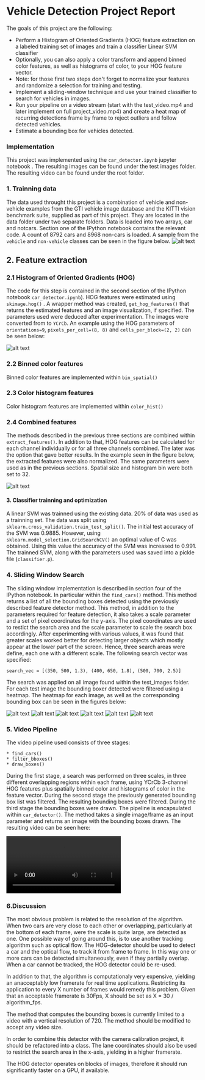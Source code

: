 # Vehicle Detection Project Report

The goals of this project are the following:

* Perform a Histogram of Oriented Gradients (HOG) feature extraction on a labeled training set of images and train a classifier Linear SVM classifier
* Optionally, you can also apply a color transform and append binned color features, as well as histograms of color, to your HOG feature vector. 
* Note: for those first two steps don't forget to normalize your features and randomize a selection for training and testing.
* Implement a sliding-window technique and use your trained classifier to search for vehicles in images.
* Run your pipeline on a video stream (start with the test_video.mp4 and later implement on full project_video.mp4) and create a heat map of recurring detections frame by frame to reject outliers and follow detected vehicles.
* Estimate a bounding box for vehicles detected.

[//]: # (Image References)
[image1]: ./output_images/test_images.png
[image2]: ./output_images/hog_features.png
[image3]: ./output_images/norm_features.png
[image4]: ./output_images/test1.jpg
[image5]: ./output_images/test2.jpg
[image6]: ./output_images/test3.jpg
[image7]: ./output_images/test4.jpg
[image8]: ./output_images/test5.jpg
[image9]: ./output_images/test6.jpg
[video1]: ./output_video.mp4

### Implementation
This project was implemented using the `car_detector.ipynb` jupyter notebook . The resulting images can be found under the test images folder. The resulting video can be found under the root folder.

### 1. Trainning data

The data used throught this project is a combination of vehicle and non-vehicle examples from the GTI vehicle image database and the KITTI vision benchmark suite, supplied as part of this project. They are located in the data folder under two separate folders. Data is loaded into two arrays, car and notcars. Section one of the IPython notebook contains the relevant code. A count of 8792  cars and 8968  non-cars is loaded. A sample from the `vehicle` and `non-vehicle` classes can be seen in the figure below.
![alt text][image1]

## 2. Feature extraction

### 2.1 Histogram of Oriented Gradients (HOG)

The code for this step is contained in the second section of the IPython notebook `car_detector.ipynb`). HOG features were estimated using `skimage.hog()` . A wrapper method was created, `get_hog_features()` that returns the estimated features and an image visualization, if specified. The parameters used were deduced after experimentation. The images were converted from to `YCrCb`. An example using the HOG parameters of `orientations=9`, `pixels_per_cell=(8, 8)` and `cells_per_block=(2, 2)` can be seen below:

![alt text][image2]

### 2.2 Binned color features

Binned color features are implemented within `bin_spatial()`

### 2.3 Color histogram features

Color histogram features are implemented within `color_hist()`

### 2.4 Combined features

The methods described in the previous three sections are combined within `extract_features()`. In addition to that, HOG features can be calculated for each channel individually or for all three channels combined. The later was the option that gave better results. In the example seen in the figure below, the extracted features were also normalized. The same parameters were used as in the previous sections. Spatial size and histogram bin were both set to 32.

![alt text][image3]

#### 3. Classifier trainning and optimization

A linear SVM was trainned using the existing data. 20% of data was used as a trainning set. The data was split using `sklearn.cross_validation.train_test_split()`. The initial test accuracy of the SVM was 0.9885. However, using `sklearn.model_selection.GridSearchCV()` an optimal value of C was obtained. Using this value the accuracy of the SVM was increased to 0.991. The trainned SVM, along with the parameters used was saved into a pickle file (`classifier.p`).

### 4. Sliding Window Search

The sliding window implementation is described in section four of the IPython notebook. In particular within the `find_cars()` method. This method returns a list of all the bounding boxes detected using the previously described feature detector method. This method, in addition to the parameters required for feature detection, it also takes a scale parameter and a set of pixel coordinates for the y-axis. The pixel coordinates are used to restict the search area and the scale parameter to scale the search box accordingly.
After experimenting with various values, it was found that greater scales worked better for detecting larger objects which mostly appear at the lower part of the screen. Hence, three search areas were define, each one with a different scale. The following search vector was specified:

    search_vec = [(350, 500, 1.3), (400, 650, 1.8), (500, 700, 2.5)]

The search was applied on all image found within the test_images folder. For each test image the bounding boxer detected were filtered using a heatmap. The heatmap for each image, as well as the corresponding bounding box can be seen in the figures below:

![alt text][image4]
![alt text][image5]
![alt text][image6]
![alt text][image7]
![alt text][image8]
![alt text][image9]

### 5. Video Pipeline

The video pipeline used consists of three stages:

    * find_cars()
    * filter_bboxes()
    * draw_boxes()

During the first stage, a search was performed on three scales, in three different overlapping regions within each frame, using YCrCb 3-channel HOG features plus spatially binned color and histograms of color in the feature vector.
During the second stage the previously generated bounding box list was filtered. The resulting bounding boxes were filtered.
During the third stage the bounding boxes were drawn. The pipeline is encapsulated within `car_detector()`. The method takes a single image/frame as an input parameter and returns an image with the bounding boxes drawn. The resulting video can be seen here:

![alt text][video1]

### 6.Discussion

The most obvious problem is related to the resolution of the algorithm. When two cars are very close to each other or overlapping, particularly at the bottom of each frame, were the scale is quite large, are detected as one. One possible way of going around this, is to use another tracking algorithm such as optical flow. The HOG-detector should be used to detect a car and the optical flow, to track it from frame to frame. In this way one or more cars can be detected simultaneously, even if they partially overlap. When a car cannot be tracked, the HOG detector could be re-used. 

In addition to that, the algorithm is computationaly very expensive, yielding an anacceptably low framerate for real time applications. Restricting its application to every X number of frames would remedy this problem. Given that an acceptable framerate is 30Fps, X should be set as X = 30 / algorithm_fps.

The method that computes the bounding boxes is currently limited to a video with a vertical resolution of 720. The method should be modified to accept any video size.

In order to combine this detector with the camera calibration project, it should be refactored into a class. The lane coordinates should also be used to restrict the search area in the x-axis, yielding in a higher framerate.

The HOG detector operates on blocks of images, therefore it should run significantly faster on a GPU, if available.



